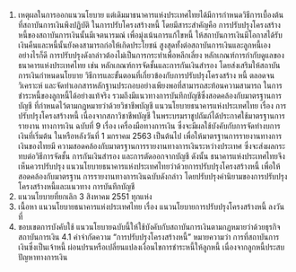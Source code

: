 1. เหตุผลในการออกแนวนโยบาย
แต่เดิมมาธนาคารแห่งประเทศไทยได้มีการกำหนดวิธีการเบื้องต้นที่สถาบันการเงินพึงปฏิบัติ
ในการปรับโครงสร้างหนี้ โดยมีสาระสำคัญคือ การปรับปรุงโครงสร้างหนี้ของสถาบันการเงินนั้นมีเจตนารมณ์
เพื่อมุ่งเน้นการแก้ไขหนี้ ให้สถาบันการเงินมีโอกาสได้รับเงินคืนและหนี้นั้นยังคงสามารถก่อให้เกิดประโยชน์
สูงสุดทั้งต่อสถาบันการเงินและลูกหนี้เอง อย่างไรก็ดี การปรับปรุงดังกล่าวต้องไม่เป็นการกระทำเพื่อหลีกเลี่ยง
หลักเกณฑ์การกำกับดูแลของธนาคารแห่งประเทศไทย เช่น หลักเกณฑ์การจัดชั้นและการกันเงินสำรอง
โดยส่งเสริมให้สถาบันการเงินกำหนดนโยบาย วิธีการและขั้นตอนที่เกี่ยวข้องกับการปรับปรุงโครงสร้าง
หนี้ ตลอดจนวิเคราะห์ และจัดทำเอกสารหลักฐานประกอบอย่างเพียงพอที่สามารถสะท้อนความสามารถ
ในการชำระหนี้ของลูกหนี้ได้อย่างแท้จริง รวมถึงมีแนวทางการบันทึกบัญชีซึ่งสอดคล้องกับมาตรฐานการบัญชี
ที่กําหนดไว้ตามกฎหมายว่าด้วยวิชาชีพบัญชี
แนวนโยบายธนาคารแห่งประเทศไทย
เรื่อง การปรับปรุงโครงสร้างหนี้
เนื่องจากสภาวิชาชีพบัญชี ในพระบรมราชูปถัมภ์ได้ประกาศใช้มาตรฐานการรายงาน
ทางการเงิน ฉบับที่ 9 เรื่อง เครื่องมือทางการเงิน ซึ่งจะมีผลใช้บังคับกับการจัดทำงบการเงินที่เริ่มต้น
ในหรือหลังวันที่ 1 มกราคม 2563 เป็นต้นไป เพื่อให้มาตรฐานการรายงานทางการเงินของไทยมี
ความสอดคล้องกับมาตรฐานการรายงานทางการเงินระหว่างประเทศ ซึ่งจะส่งผลกระทบต่อวิธีการจัดชั้น
การกันเงินสำรอง และการตัดออกจากบัญชี ดังนั้น ธนาคารแห่งประเทศไทยจึงเห็นควรปรับปรุง
แนวนโยบายธนาคารแห่งประเทศไทยว่าด้วยการปรับปรุงโครงสร้างหนี้ เพื่อให้สอดคล้องกับมาตรฐาน
การรายงานทางการเงินฉบับดังกล่าว โดยปรับปรุงคำนิยามของการปรับปรุงโครงสร้างหนี้และแนวทาง
การบันทึกบัญชี
2. แนวนโยบายที่ยกเลิก
3 สิงหาคม 2551
ทุกแห่ง
4. เนื้อหา
แนวนโยบายธนาคารแห่งประเทศไทย เรื่อง แนวนโยบายการปรับปรุงโครงสร้างหนี้ ลงวันที่
3. ขอบเขตการบังคับใช้
แนวนโยบายฉบับนี้ให้ใช้บังคับกับสถาบันการเงินตามกฎหมายว่าด้วยธุรกิจสถาบันการเงิน
4.1 คำจำกัดความ
“การปรับปรุงโครงสร้างหนี้” หมายความว่า การที่สถาบันการเงินซึ่งเป็นเจ้าหนี้
ผ่อนปรนหรือเปลี่ยนแปลงเงื่อนไขการชำระหนี้ให้ลูกหนี้ เนื่องจากลูกหนี้ประสบปัญหาทางการเงิน
